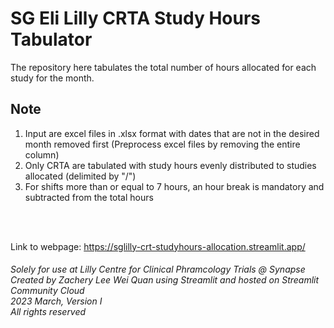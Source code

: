 # SG Eli Lilly CRTA Study Hours Tabulator 
The repository here tabulates the total number of hours allocated for each study for the month.

## Note 
1. Input are excel files in .xlsx format with dates that are not in the desired month removed first (Preprocess excel files by removing the entire column)
2. Only CRTA are tabulated with study hours evenly distributed to studies allocated (delimited by "/")
3. For shifts more than or equal to 7 hours, an hour break is mandatory and subtracted from the total hours 

<br>
<br>

Link to webpage: https://sglilly-crt-studyhours-allocation.streamlit.app/ 
<br> 

###### Solely for use at Lilly Centre for Clinical Phramcology Trials @ Synapse <br> Created by Zachery Lee Wei Quan using Streamlit and hosted on Streamlit Community Cloud <br> 2023 March, Version I <br> All rights reserved


